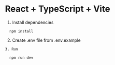 # React + TypeScript + Vite

1. Install dependencies

```
  npm install
```

2. Create .env file from .env.example

```
3. Run

  npm run dev
```
